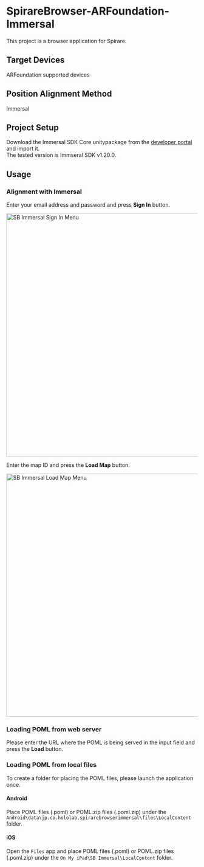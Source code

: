 # SpirareBrowser-ARFoundation-Immersal

This project is a browser application for Spirare.

## Target Devices

ARFoundation supported devices

## Position Alignment Method

Immersal

## Project Setup

Download the Immersal SDK Core unitypackage from the [developer portal](https://developers.immersal.com) and import it.  
The tested version is Immseral SDK v1.20.0.

## Usage

### Alignment with Immersal

Enter your email address and password and press **Sign In** button.

<img width="640" alt="SB Immersal Sign In Menu" src="https://user-images.githubusercontent.com/4415085/234493232-f2bafb64-b0fc-470a-92dd-d1fa1e959c85.jpg">

Enter the map ID and press the **Load Map** button.

<img width="640" alt="SB Immersal Load Map Menu" src="https://user-images.githubusercontent.com/4415085/234493301-233e2847-f78e-484d-8321-d37c3e1edcfc.jpg">

### Loading POML from web server

Please enter the URL where the POML is being served in the input field and press the **Load** button.

### Loading POML from local files

To create a folder for placing the POML files, please launch the application once.

#### Android

Place POML files (.poml) or POML.zip files (.poml.zip) under the `Android\data\jp.co.hololab.spirarebrowserimmersal\files\LocalContent` folder.

#### iOS

Open the `Files` app and place POML files (.poml) or POML.zip files (.poml.zip) under the `On My iPad\SB Immersal\LocalContent` folder.

